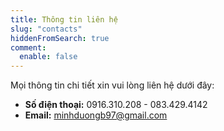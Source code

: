 ```yaml
---
title: Thông tin liên hệ
slug: "contacts"
hiddenFromSearch: true
comment: 
  enable: false
---
```


Mọi thông tin chi tiết xin vui lòng liên hệ dưới đây: 
- **Số điện thoại:** 0916.310.208 - 083.429.4142
- **Email:** minhduongb97@gmail.com 

